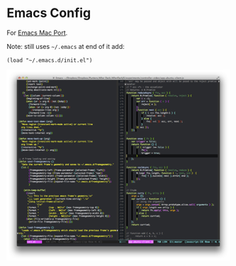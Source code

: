 # Emacs Config

For [Emacs Mac Port](https://github.com/railwaycat/emacs-mac-port).

Note: still uses `~/.emacs` at end of it add:

    (load "~/.emacs.d/init.el")

![](https://raw.githubusercontent.com/rc1/emacs/master/Screenshot.png)